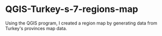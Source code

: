 # QGIS-Turkey-s-7-regions-map
Using the QGIS program, I created a region map by generating data from Turkey's provinces map data.
